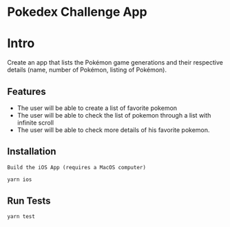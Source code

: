# Pokedex Challenge App

# Intro
Create an app that lists the Pokémon game generations and
their respective details (name, number of Pokémon, listing of
Pokémon).

## Features

- The user will be able to create a list of favorite pokemon
- The user will be able to check the list of pokemon through a list with infinite scroll
- The user will be able to check more details of his favorite pokemon.



## Installation

`Build the iOS App (requires a MacOS computer)`
```sh
yarn ios
```

## Run Tests

```sh
yarn test
```

